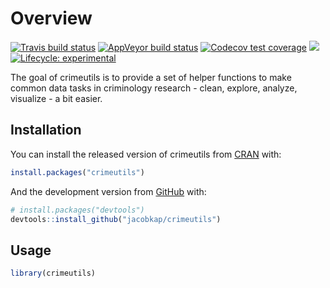 
<!-- README.md is generated from README.Rmd. Please edit that file -->

# Overview

<!-- badges: start -->

[![Travis build
status](https://travis-ci.org/jacobkap/crimeutils.svg?branch=master)](https://travis-ci.org/jacobkap/crimeutils)
[![AppVeyor build
status](https://ci.appveyor.com/api/projects/status/github/jacobkap/crimeutils?branch=master&svg=true)](https://ci.appveyor.com/project/jacobkap/crimeutils)
[![Codecov test
coverage](https://codecov.io/gh/jacobkap/crimeutils/branch/master/graph/badge.svg)](https://codecov.io/gh/jacobkap/crimeutils?branch=master)
[![](http://cranlogs.r-pkg.org/badges/grand-total/crimeutils?color=blue)](https://cran.r-project.org/package=crimeutils)
[![Lifecycle:
experimental](https://img.shields.io/badge/lifecycle-experimental-orange.svg)](https://www.tidyverse.org/lifecycle/#experimental)
<!-- badges: end -->

The goal of crimeutils is to provide a set of helper functions to make
common data tasks in criminology research - clean, explore, analyze,
visualize - a bit easier.

## Installation

You can install the released version of crimeutils from
[CRAN](https://CRAN.R-project.org) with:

``` r
install.packages("crimeutils")
```

And the development version from [GitHub](https://github.com/) with:

``` r
# install.packages("devtools")
devtools::install_github("jacobkap/crimeutils")
```

## Usage

``` r
library(crimeutils)
```
